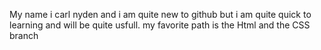 My name i carl nyden and i am quite new to github but i am quite quick to learning and will be quite usfull. my favorite path is the Html and the CSS branch

